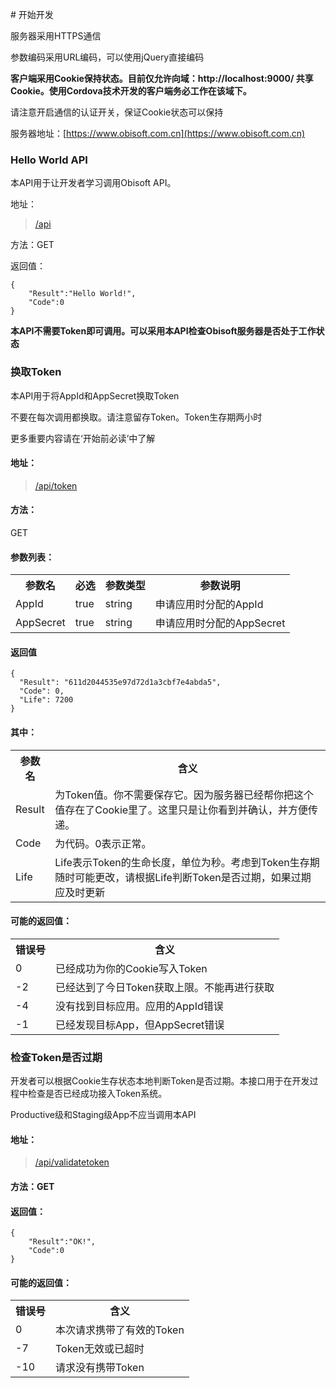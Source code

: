 # 开始开发

服务器采用HTTPS通信  

参数编码采用URL编码，可以使用jQuery直接编码

**客户端采用Cookie保持状态。目前仅允许向域：http://localhost:9000/ 共享Cookie。使用Cordova技术开发的客户端务必工作在该域下。**  

请注意开启通信的认证开关，保证Cookie状态可以保持

服务器地址：[https://www.obisoft.com.cn](https://www.obisoft.com.cn)

### Hello World API
本API用于让开发者学习调用Obisoft API。

地址：
>[/api](https://www.obisoft.com.cn/api/)   

方法：GET  

返回值：  
 
	{  
		"Result":"Hello World!",  
		"Code":0  
	} 

**本API不需要Token即可调用。可以采用本API检查Obisoft服务器是否处于工作状态**

### 换取Token
本API用于将AppId和AppSecret换取Token  

不要在每次调用都换取。请注意留存Token。Token生存期两小时

更多重要内容请在‘开始前必读’中了解

#### 地址：  

>[/api/token](https://www.obisoft.com.cn/api/Token?AppId=22222&AppSecret=3333)  

#### 方法：

GET

#### 参数列表：	
<table class="table table-bordered table-striped">
  <tbody>
	  <tr>
		<th>参数名</th>
		<th>必选</th>
		<th>参数类型</th>
		<th>参数说明</th>
	  </tr>
	  <tr>
		<td>AppId</td>
		<td>true</td>
		<td>string</td>
		<td>申请应用时分配的AppId</td>
	  </tr>
	  <tr>
		<td>AppSecret</td>
		<td>true</td>
		<td>string</td>
		<td>申请应用时分配的AppSecret</td>
	  </tr>
	</tbody>
</table>


#### 返回值

	{
	  "Result": "611d2044535e97d72d1a3cbf7e4abda5",
	  "Code": 0,
	  "Life": 7200
	}

#### 其中： 
<table class="table table-bordered table-striped">
  <tbody>
	  <tr>
		<th>参数名</th>
		<th>含义</th>
	  </tr>
	  <tr>
		<td>Result</td>
		<td>为Token值。你不需要保存它。因为服务器已经帮你把这个值存在了Cookie里了。这里只是让你看到并确认，并方便传递。</td>
	  </tr>
	  <tr>
		<td>Code</td>
		<td>为代码。0表示正常。</td>
	  </tr>
	  <tr>
		<td>Life</td>
		<td>Life表示Token的生命长度，单位为秒。考虑到Token生存期随时可能更改，请根据Life判断Token是否过期，如果过期应及时更新</td>
	  </tr>
	</tbody>
</table>

#### 可能的返回值：
<table class="table table-bordered table-striped">
  <tbody>
	  <tr>
		<th>错误号</th>
		<th>含义</th>
	  </tr>
	  <tr>
		<td>0</td>
		<td>已经成功为你的Cookie写入Token</td>
	  </tr>
	  <tr>
		<td>-2</td>
		<td>已经达到了今日Token获取上限。不能再进行获取</td>
	  </tr>
	  <tr>
		<td>-4</td>
		<td>没有找到目标应用。应用的AppId错误</td>
	  </tr>
	  <tr>
		<td>-1</td>
		<td>已经发现目标App，但AppSecret错误</td>
	  </tr>
	</tbody>
</table>

### 检查Token是否过期  

开发者可以根据Cookie生存状态本地判断Token是否过期。本接口用于在开发过程中检查是否已经成功接入Token系统。

Productive级和Staging级App不应当调用本API

#### 地址：

>[/api/validatetoken](https://www.obisoft.com.cn/api/validatetoken)   

#### 方法：GET  

#### 返回值：  
 
	{
		"Result":"OK!",
		"Code":0
	}
	
#### 可能的返回值：

<table class="table table-bordered table-striped">
  <tbody>
	  <tr>
		<th>错误号</th>
		<th>含义</th>
	  </tr>
	  <tr>
		<td>0</td>
		<td>本次请求携带了有效的Token</td>
	  </tr>
	  <tr>
		<td>-7</td>
		<td>Token无效或已超时</td>
	  </tr>
	  <tr>
		<td>-10</td>
		<td>请求没有携带Token</td>
	  </tr>
	</tbody>
</table>